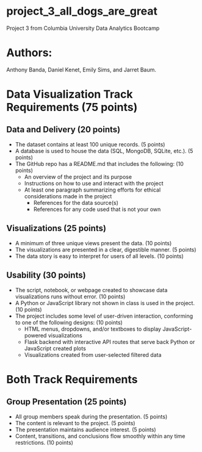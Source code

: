 # project_3_all_dogs_are_great
Project 3 from Columbia University Data Analytics Bootcamp

# Authors:
Anthony Banda, Daniel Kenet, Emily Sims, and Jarret Baum. 

# Data Visualization Track Requirements (75 points)

## Data and Delivery (20 points)
- The dataset contains at least 100 unique records. (5 points)
- A database is used to house the data (SQL, MongoDB, SQLite, etc.). (5 points)
- The GitHub repo has a README.md that includes the following: (10 points)
  - An overview of the project and its purpose
  - Instructions on how to use and interact with the project
  - At least one paragraph summarizing efforts for ethical considerations made in the project
    - References for the data source(s)
    - References for any code used that is not your own

## Visualizations (25 points)
- A minimum of three unique views present the data. (10 points)
- The visualizations are presented in a clear, digestible manner. (5 points)
- The data story is easy to interpret for users of all levels. (10 points)

## Usability (30 points)
- The script, notebook, or webpage created to showcase data visualizations runs without error. (10 points)
- A Python or JavaScript library not shown in class is used in the project. (10 points)
- The project includes some level of user-driven interaction, conforming to one of the following designs: (10 points)
  - HTML menus, dropdowns, and/or textboxes to display JavaScript-powered visualizations
  - Flask backend with interactive API routes that serve back Python or JavaScript created plots
  - Visualizations created from user-selected filtered data

# Both Track Requirements
## Group Presentation (25 points)
- All group members speak during the presentation. (5 points)
- The content is relevant to the project. (5 points)
- The presentation maintains audience interest. (5 points)
- Content, transitions, and conclusions flow smoothly within any time restrictions. (10 points)
